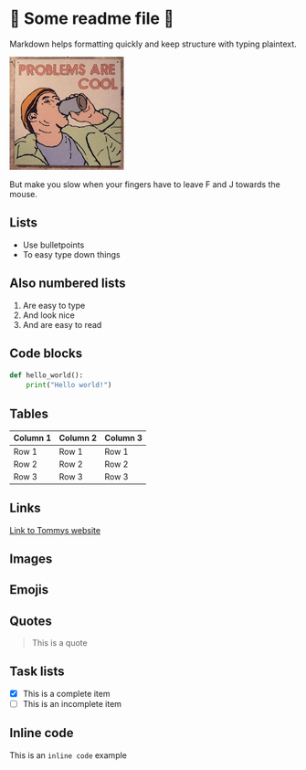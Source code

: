 # 💅 Some readme file 🚀 

Markdown helps formatting quickly and keep structure with typing plaintext.

![Localimage](problems.jpg)

But make you slow when your fingers have to leave F and J towards the mouse.

## Lists
- Use bulletpoints
- To easy type down things

## Also numbered lists
1. Are easy to type
2. And look nice
3. And are easy to read


## Code blocks
```python
def hello_world():
	print("Hello world!")
```

## Tables
| Column 1 | Column 2 | Column 3 |
| -------- | -------- | -------- |
| Row 1    | Row 1    | Row 1    |
| Row 2    | Row 2    | Row 2    |
| Row 3    | Row 3    | Row 3    |


## Links
[Link to Tommys website](https://tmy.io/)

## Images



## Emojis



## Quotes

> This is a quote

## Task lists

- [x] This is a complete item
- [ ] This is an incomplete item

## Inline code

This is an `inline code` example
